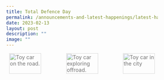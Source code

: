 ```yaml
---
title: Total Defence Day
permalink: /announcements-and-latest-happenings/latest-happenings/permalink/
date: 2023-02-13
layout: post
description: ""
image: ""
---
```

<style>
    html {
      box-sizing: border-box;
    }
    
    *, *:before, *:after {
      box-sizing: inherit;
    }
    
    body {
      margin: 0;
    }
    
    .preview {
      width: 100%;
    }
    
    .row {
      display: flex;
      flex-direction: row;
      justify-content: space-between;
    }
    
    .row > .col {
      padding: 0 8px;
    }
    
    .col {
      float: left;
      width: 25%;
    }
    
    .modal {
      display: none;
      position: fixed;
      z-index: 1;
      padding: 10px 62px 0px 62px;
      left: 0;
      top: 0;
      width: 100%;
      height: 100%;
      overflow: auto;
      background-color: black;
    }
    
    .modal-content {
      position: relative;
      display: flex;
      flex-direction: column;
      justify-content: center;
      margin: auto;
      padding: 0 0 0 0;
      width: 80%;
      max-width: 1200px;
    }
    
    .slide {
      display: none;
    }
    
    .image-slide {
    	width: 100%;
    }
    
    .modal-preview {
    	width: 100%;
    }
    
    .dots {
    	display: flex;
    	flex-direction: row;
    	justify-content: space-between;
    }
    
    img.preview, img.modal-preview {
      opacity: 0.6;
    }
    
    img.active,
    .preview:hover,
    .modal-preview:hover {
      opacity: 1;
    }
    
    img.hover-shadow {
      transition: 0.3s;
    }
    
    .hover-shadow:hover {
      box-shadow: 0 4px 8px 0 rgba(0, 0, 0, 0.2), 0 6px 20px 0 rgba(0, 0, 0, 0.19);
    } 
    
    .close {
      color: white;
      position: absolute;
      top: 10px;
      right: 25px;
      font-size: 35px;
      font-weight: bold;
    }
    
    .close:hover,
    .close:focus {
      color: #999;
      text-decoration: none;
      cursor: pointer;
    }
    
    .previous,
    .next {
      cursor: pointer;
      position: absolute;
      top: 50%;
      width: auto;
      padding: 16px;
      margin-top: -50px;
      color: white;
      font-weight: bold;
      font-size: 20px;
      transition: 0.6s ease;
      border-radius: 0 3px 3px 0;
      user-select: none;
      -webkit-user-select: none;
    }
    
    .next {
      right: 0;
      border-radius: 3px 0 0 3px;
    }
    
    .previous:hover,
    .next:hover {
      background-color: rgba(0, 0, 0, 0.8);
    }
  </style>
  <div class="row">
    <div class="col">
       <img alt="Toy car on the road." class="hover-shadow preview" src="https://static.pexels.com/photos/385997/pexels-photo-385997.jpeg">
    </div>
    <div class="col">
       <img alt="Toy car exploring offroad." class="hover-shadow preview" src="https://static.pexels.com/photos/574521/pexels-photo-574521.jpeg">
    </div>
    <div class="col">
       <img alt="Toy car in the city" class="hover-shadow preview" src="https://static.pexels.com/photos/386009/pexels-photo-386009.jpeg">
    </div>
  </div>
  
  <div class="modal" id="Lightbox">
  
    <span class="close pointer">×</span>
    <div class="modal-content">
      <div class="slide">
        <img alt="Toy car on the road." class="image-slide" src="https://static.pexels.com/photos/385997/pexels-photo-385997.jpeg">
      </div>
      <div class="slide">
        <img alt="Toy car exploring offroad." class="image-slide" src="https://static.pexels.com/photos/574521/pexels-photo-574521.jpeg">
      </div>    
      <div class="slide">
        <img alt="Toy car in the city." class="image-slide" src="https://static.pexels.com/photos/386009/pexels-photo-386009.jpeg">
      </div>
    
      <a class="previous">❮</a>
      <a class="next">❯</a>
          
      <div class="dots">
        <div class="col">
          <img alt="Toy car on the road." class="modal-preview hover-shadow" src="https://static.pexels.com/photos/385997/pexels-photo-385997.jpeg">
        </div>
        <div class="col">
          <img alt="Toy car exploring offroad." class="modal-preview hover-shadow" src="https://static.pexels.com/photos/574521/pexels-photo-574521.jpeg">
        </div>
        <div class="col">
          <img alt="Toy car in the city" class="modal-preview hover-shadow" src="https://static.pexels.com/photos/386009/pexels-photo-386009.jpeg">
        </div>
      </div>
    </div> 
  </div>